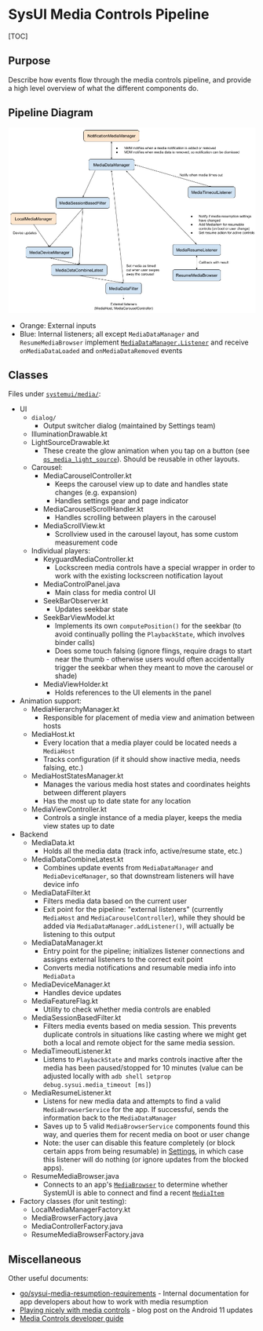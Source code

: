 # SysUI Media Controls Pipeline

[TOC]

## Purpose

Describe how events flow through the media controls pipeline, and provide a high level overview of what the different components do.

## Pipeline Diagram

![media controls pipeline](media-controls-pipeline.png)

* Orange: External inputs
* Blue: Internal listeners; all except `MediaDataManager` and `ResumeMediaBrowser` implement [`MediaDataManager.Listener`](/packages/SystemUI/src/com/android/systemui/media/MediaDataManager.kt#711) and receive `onMediaDataLoaded` and `onMediaDataRemoved` events

## Classes

Files under [`systemui/media/`](/packages/SystemUI/src/com/android/systemui/media/):

* UI
   * `dialog/`
      * Output switcher dialog (maintained by Settings team)
   * IlluminationDrawable.kt
   * LightSourceDrawable.kt
      * These create the glow animation when you tap on a button (see [`qs_media_light_source`](/packages/SystemUI/res/drawable/qs_media_light_source.xml)). Should be reusable in other layouts.
   * Carousel:
      * MediaCarouselController.kt
         * Keeps the carousel view up to date and handles state changes (e.g. expansion)
         * Handles settings gear and page indicator
      * MediaCarouselScrollHandler.kt
         * Handles scrolling between players in the carousel
      * MediaScrollView.kt
         * Scrollview used in the carousel layout, has some custom measurement code
   * Individual players:
      * KeyguardMediaController.kt
         * Lockscreen media controls have a special wrapper in order to work with the existing lockscreen notification layout
      * MediaControlPanel.java
         * Main class for media control UI
      * SeekBarObserver.kt
         * Updates seekbar state
      * SeekBarViewModel.kt
         * Implements its own `computePosition()` for the seekbar (to avoid continually polling the `PlaybackState`, which involves binder calls)
         * Does some touch falsing (ignore flings, require drags to start near the thumb - otherwise users would often accidentally trigger the seekbar when they meant to move the carousel or shade)
      * MediaViewHolder.kt
         * Holds references to the UI elements in the panel
* Animation support:
   * MediaHierarchyManager.kt
      * Responsible for placement of media view and animation between hosts
   * MediaHost.kt
      * Every location that a media player could be located needs a `MediaHost`
      * Tracks configuration (if it should show inactive media, needs falsing, etc.)
   * MediaHostStatesManager.kt
      * Manages the various media host states and coordinates heights between different players
      * Has the most up to date state for any location
   * MediaViewController.kt
      * Controls a single instance of a media player, keeps the media view states up to date
* Backend
   * MediaData.kt
      * Holds all the media data (track info, active/resume state, etc.)
   * MediaDataCombineLatest.kt
      * Combines update events from `MediaDataManager` and `MediaDeviceManager`, so that downstream listeners will have device info
   * MediaDataFilter.kt
      * Filters media data based on the current user
      * Exit point for the pipeline: "external listeners" (currently `MediaHost` and `MediaCarouselController`), while they should be added via `MediaDataManager.addListener()`, will actually be listening to this output
   * MediaDataManager.kt
      * Entry point for the pipeline; initializes listener connections and assigns external listeners to the correct exit point
      * Converts media notifications and resumable media info into `MediaData`
   * MediaDeviceManager.kt
      * Handles device updates
   * MediaFeatureFlag.kt
      * Utility to check whether media controls are enabled
   * MediaSessionBasedFilter.kt
      * Filters media events based on media session. This prevents duplicate controls in situations like casting where we might get both a local and remote object for the same media session.
   * MediaTimeoutListener.kt
      * Listens to `PlaybackState` and marks controls inactive after the media has been paused/stopped for 10 minutes (value can be adjusted locally with `adb shell setprop debug.sysui.media_timeout [ms]`)
   * MediaResumeListener.kt
      * Listens for new media data and attempts to find a valid `MediaBrowserService` for the app. If successful, sends the information back to the `MediaDataManager`
      * Saves up to 5 valid `MediaBrowserService` components found this way, and queries them for recent media on boot or user change
      * Note: the user can disable this feature completely (or block certain apps from being resumable) in [Settings](https://source.corp.google.com/android/packages/apps/Settings/src/com/android/settings/sound/ResumableMediaAppsController.java), in which case this listener will do nothing (or ignore updates from the blocked apps).
   * ResumeMediaBrowser.java
      * Connects to an app's [`MediaBrowser`](https://developer.android.com/reference/android/media/browse/MediaBrowser) to determine whether SystemUI is able to connect and find a recent [`MediaItem`](https://developer.android.com/reference/android/media/browse/MediaBrowser.MediaItem)
* Factory classes (for unit testing):
   * LocalMediaManagerFactory.kt
   * MediaBrowserFactory.java
   * MediaControllerFactory.java
   * ResumeMediaBrowserFactory.java

## Miscellaneous

Other useful documents:

* [go/sysui-media-resumption-requirements](https://goto.google.com/sysui-media-resumption-requirements) - Internal documentation for app developers about how to work with media resumption
* [Playing nicely with media controls](https://android-developers.googleblog.com/2020/08/playing-nicely-with-media-controls.html) - blog post on the Android 11 updates
* [Media Controls developer guide](https://developer.android.com/guide/topics/media/media-controls)
